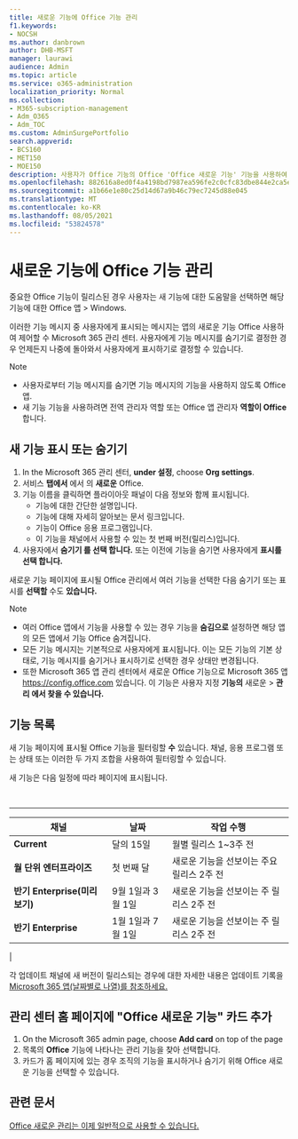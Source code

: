 ```yaml
---
title: 새로운 기능에 Office 기능 관리
f1.keywords:
- NOCSH
ms.author: danbrown
author: DHB-MSFT
manager: laurawi
audience: Admin
ms.topic: article
ms.service: o365-administration
localization_priority: Normal
ms.collection:
- M365-subscription-management
- Adm_O365
- Adm_TOC
ms.custom: AdminSurgePortfolio
search.appverid:
- BCS160
- MET150
- MOE150
description: 사용자가 Office 기능의 Office 'Office 새로운 기능' 기능을 사용하여 > Office 앱 기능의 새로운 기능을 Windows 기능을 사용하여 표시하거나 숨길 Microsoft 365 관리 센터.
ms.openlocfilehash: 882616a8ed0f4a4198bd7987ea596fe2c0cfc83dbe844e2ca5e354bbca768bcc
ms.sourcegitcommit: a1b66e1e80c25d14d67a9b46c79ec7245d88e045
ms.translationtype: MT
ms.contentlocale: ko-KR
ms.lasthandoff: 08/05/2021
ms.locfileid: "53824578"
---
```

# <a name="manage-which-office-features-appear-in-whats-new"></a>새로운 기능에 Office 기능 관리

중요한 Office 기능이 릴리스된 경우 사용자는 새 기능에 대한 도움말을 선택하면 해당 기능에 대한 Office 앱  \>  Windows.

이러한 기능 메시지 중 사용자에게 표시되는 메시지는 앱의 새로운 기능 Office 사용하여 제어할 수 Microsoft 365 관리 센터.  사용자에게 기능 메시지를 숨기기로 결정한 경우 언제든지 나중에 돌아와서 사용자에게 표시하기로 결정할 수 있습니다.

> [!NOTE]
>
> - 사용자로부터 기능 메시지를 숨기면 기능 메시지의 기능을 사용하지 않도록 Office 앱.
> - 새 기능 기능을 사용하려면 전역 관리자 역할 또는 Office 앱 관리자 **역할이 Office** 합니다.

## <a name="show-or-hide-new-features"></a>새 기능 표시 또는 숨기기

1. In the Microsoft 365 관리 센터, **under 설정**, choose **Org settings**.
2. 서비스 **탭에서** 에서 의 **새로운** Office.
3. 기능 이름을 클릭하면 플라이아웃 패널이 다음 정보와 함께 표시됩니다.
     - 기능에 대한 간단한 설명입니다.
     - 기능에 대해 자세히 알아보는 문서 링크입니다.
     - 기능이 Office 응용 프로그램입니다.
     - 이 기능을 채널에서 사용할 수 있는 첫 번째 버전(릴리스)입니다.
4. 사용자에서 **숨기기 를 선택 합니다.** 또는 이전에 기능을 숨기면 사용자에게 **표시를 선택 합니다.**

새로운 기능 페이지에 표시될  Office 관리에서 여러 기능을 선택한 다음 숨기기 또는 표시를 **선택할** 수도 **있습니다.**

> [!NOTE]
>
> - 여러 Office 앱에서 기능을 사용할 수 있는 경우 기능을 **숨김으로** 설정하면 해당 앱의 모든 앱에서 기능 Office 숨겨집니다.
> - 모든 기능 메시지는 기본적으로 사용자에게 표시됩니다. 이는 모든 기능의 기본 상태로, 기능 메시지를 숨기거나 표시하기로 선택한 경우 상태만 변경됩니다.
> - 또한 Microsoft 365 앱 관리  센터에서 새로운 Office 기능으로 Microsoft 365 앱 <https://config.office.com> 있습니다. 이 기능은 사용자 지정 **기능의** 새로운  >  **관리 에서 찾을 수 있습니다.**

## <a name="list-of-features"></a>기능 목록

새 기능 페이지에 표시될 Office 기능을 필터링할 **수** 있습니다. 채널, 응용 프로그램 또는 상태 또는 이러한 두 가지 조합을 사용하여 필터링할 수 있습니다.

새 기능은 다음 일정에 따라 페이지에 표시됩니다.

<br>

****

|채널|날짜|작업 수행|
|---|---|---|
|**Current**|달의 15일|월별 릴리스 1~3주 전|
|**월 단위 엔터프라이즈**|첫 번째 달|새로운 기능을 선보이는 주요 릴리스 2주 전|
|**반기 Enterprise(미리 보기)**|9월 1일과 3월 1일| 새로운 기능을 선보이는 주 릴리스 2주 전|
|**반기 Enterprise**|1월 1일과 7월 1일| 새로운 기능을 선보이는 주 릴리스 2주 전|
|

각 업데이트 채널에 새 버전이 릴리스되는 경우에 대한 자세한 내용은 업데이트 기록을 [Microsoft 365 앱(날짜별로 나열)를 참조하세요.](/officeupdates/update-history-microsoft365-apps-by-date)

## <a name="add-the-whats-new-in-office-card-to-the-admin-center-home-page"></a>관리 센터 홈 페이지에 "Office 새로운 기능" 카드 추가

1. On the Microsoft 365 admin page, choose **Add card** on top of the page
2. 목록의 **Office** 기능에 나타나는 관리 기능을 찾아 선택합니다.
3. 카드가 홈 페이지에 있는 경우 조직의  기능을 표시하거나 숨기기 [](#show-or-hide-new-features) 위해 Office 새로운 기능을 선택할 수 있습니다.

## <a name="related-articles"></a>관련 문서

[Office 새로운 관리는 이제 일반적으로 사용할 수 있습니다.](https://techcommunity.microsoft.com/t5/microsoft-365-blog/office-what-s-new-management-is-now-generally-available/ba-p/1179954)
